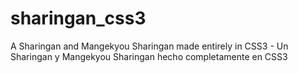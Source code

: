 sharingan_css3
==============

A Sharingan and Mangekyou Sharingan made ​​entirely in CSS3 -  Un Sharingan y Mangekyou Sharingan hecho completamente en CSS3
